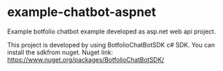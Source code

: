 # example-chatbot-aspnet
Example botfolio chatbot example developed as asp.net web api project.

This project is developed by using BotfolioChatBotSDK c# SDK. You can install the sdkfrom nuget.
Nuget link: https://www.nuget.org/packages/BotfolioChatBotSDK/
